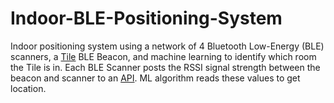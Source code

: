# Indoor-BLE-Positioning-System
Indoor positioning system using a network of 4 Bluetooth Low-Energy (BLE) scanners, a [Tile](https://www.thetileapp.com/en-us/) BLE Beacon, and machine learning to identify which room the Tile is in. Each BLE Scanner posts the RSSI signal strength between the beacon and scanner to an [API](https://ble-network-api.azurewebsites.net/). ML algorithm reads these values to get location.
